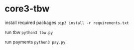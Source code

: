 # core3-tbw

install required packages ```pip3 install -r requirements.txt```

run tbw ```python3 tbw.py```

run payments ```python3 pay.py```

